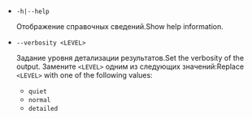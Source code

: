 * `-h|--help`

  <span data-ttu-id="1ad63-101">Отображение справочных сведений.</span><span class="sxs-lookup"><span data-stu-id="1ad63-101">Show help information.</span></span>

* `--verbosity <LEVEL>`

  <span data-ttu-id="1ad63-102">Задание уровня детализации результатов.</span><span class="sxs-lookup"><span data-stu-id="1ad63-102">Set the verbosity of the output.</span></span> <span data-ttu-id="1ad63-103">Замените `<LEVEL>` одним из следующих значений:</span><span class="sxs-lookup"><span data-stu-id="1ad63-103">Replace `<LEVEL>` with one of the following values:</span></span>
  
  * `quiet`
  * `normal`
  * `detailed`